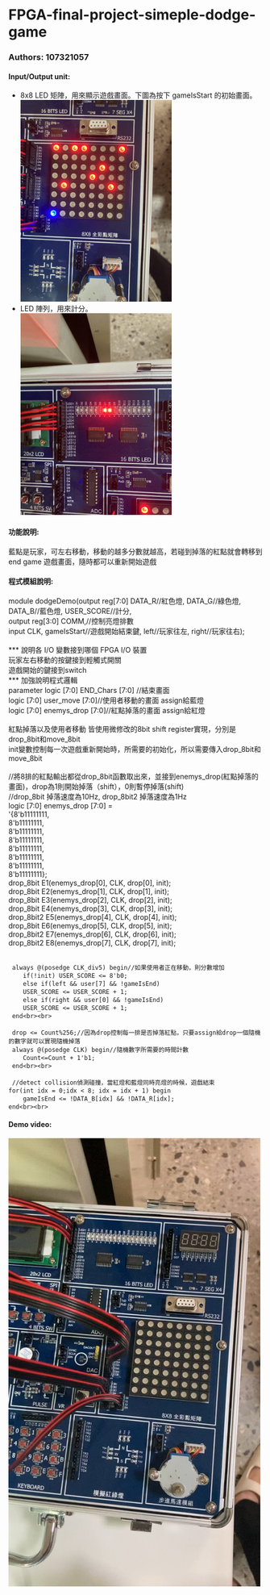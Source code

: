 # FPGA-final-project-simeple-dodge-game 
### Authors: 107321057

#### Input/Output unit:<br>
* 8x8 LED 矩陣，用來顯示遊戲畫面。下圖為按下 gameIsStart 的初始畫面。<br>
<img src="https://github.com/Moonleaves/FPGA-final-project-simeple-dodge-game/blob/main/images/IMG_9091.jpeg" width="300"/><br>
* LED 陣列，用來計分。<br>
<img src="https://github.com/Moonleaves/FPGA-final-project-simeple-dodge-game/blob/main/images/IMG_9093.jpeg" width="300"/><br>

#### 功能說明:<br>
藍點是玩家，可左右移動，移動的越多分數就越高，若碰到掉落的紅點就會轉移到end game 遊戲畫面，隨時都可以重新開始遊戲<br>

#### 程式模組說明:<br>
module dodgeDemo(output reg[7:0] DATA_R//紅色燈, DATA_G//綠色燈, DATA_B//藍色燈, USER_SCORE//計分,<br>
					output reg[3:0] COMM,//控制亮燈排數<br>
					input CLK, gameIsStart//遊戲開始結束鍵, left//玩家往左, right//玩家往右);<br><br>
*** 說明各 I/O 變數接到哪個 FPGA I/O 裝置<br>
玩家左右移動的按鍵接到輕觸式開關 <br>
遊戲開始的鍵接到switch <br>
*** 加強說明程式邏輯 <br>
parameter logic [7:0] END_Chars [7:0] //結束畫面 <br>
logic [7:0] user_move [7:0]//使用者移動的畫面 assign給藍燈<br>
logic [7:0] enemys_drop [7:0]//紅點掉落的畫面 assign給紅燈<br><br>
紅點掉落以及使用者移動 皆使用微修改的8bit shift register實現，分別是drop_8bit和move_8bit<br>
init變數控制每一次遊戲重新開始時，所需要的初始化，所以需要傳入drop_8bit和move_8bit<br><br>
//將8排的紅點輸出都從drop_8bit函數取出來，並接到enemys_drop(紅點掉落的畫面)，drop為1則開始掉落（shift），0則暫停掉落(shift)<br>
//drop_8bit 掉落速度為10Hz, drop_8bit2 掉落速度為1Hz<br>
	logic [7:0] enemys_drop [7:0] =<br>
			'{8'b11111111,<br>
			8'b11111111,<br>
			8'b11111111,<br>
			8'b11111111,<br>
			8'b11111111,<br>
			8'b11111111,<br>
			8'b11111111,<br>
			8'b11111111};<br>
	drop_8bit E1(enemys_drop[0], CLK, drop[0], init);<br>
	drop_8bit E2(enemys_drop[1], CLK, drop[1], init);<br>
	drop_8bit E3(enemys_drop[2], CLK, drop[2], init);<br>
	drop_8bit E4(enemys_drop[3], CLK, drop[3], init);<br>
	drop_8bit2 E5(enemys_drop[4], CLK, drop[4], init);<br>
	drop_8bit E6(enemys_drop[5], CLK, drop[5], init);<br>
	drop_8bit2 E7(enemys_drop[6], CLK, drop[6], init);<br>
	drop_8bit2 E8(enemys_drop[7], CLK, drop[7], init);<br><br>

	 always @(posedge CLK_div5) begin//如果使用者正在移動，則分數增加
		if(!init) USER_SCORE <= 8'b0;
		else if(left && user[7] && !gameIsEnd)
		USER_SCORE <= USER_SCORE + 1;
		else if(right && user[0] && !gameIsEnd)
		USER_SCORE <= USER_SCORE + 1;
	 end<br><br>
	 
	 drop <= Count%256;//因為drop控制每一排是否掉落紅點，只要assign給drop一個隨機的數字就可以實現隨機掉落
	 always @(posedge CLK) begin//隨機數字所需要的時間計數
		Count<=Count + 1'b1;
	 end<br><br>
	 
	 //detect collision偵測碰撞，當紅燈和藍燈同時亮燈的時候，遊戲結束
	for(int idx = 0;idx < 8; idx = idx + 1) begin
		gameIsEnd <= !DATA_B[idx] && !DATA_R[idx];
	end<br><br>
#### Demo video: 

<a href="https://drive.google.com/drive/folders/1vax_kr09RbKgWnHvMoZwPw7NJVomISRL?usp=sharing" title="Demo Video"><img src="https://github.com/Moonleaves/FPGA-final-project-simeple-dodge-game/blob/main/images/3027E902-0B3E-421C-B9CF-CE19174C01CE_1_102_o.jpeg" alt="Demo Video" width="500"/></a>
